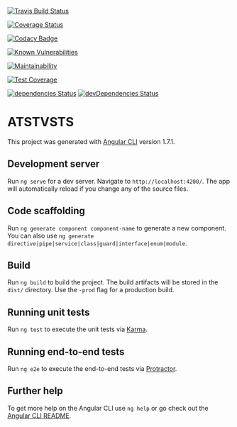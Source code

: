 
[![Travis Build Status](https://travis-ci.org/AT-ST-VSTS/AT-ST-web-app.svg?branch=master)](https://travis-ci.org/AT-ST-VSTS/AT-ST-web-app)

[![Coverage Status](https://coveralls.io/repos/github/AT-ST-VSTS/AT-ST-web-app/badge.svg?branch=master)](https://coveralls.io/github/AT-ST-VSTS/AT-ST-web-app?branch=master)

[![Codacy Badge](https://api.codacy.com/project/badge/Grade/3a0a60e6670b416c98d766afaa14f0e1)](https://www.codacy.com/app/CedricCazin/AT-ST-web-app?utm_source=github.com&amp;utm_medium=referral&amp;utm_content=AT-ST-VSTS/AT-ST-web-app&amp;utm_campaign=Badge_Grade)

[![Known Vulnerabilities](https://snyk.io/test/github/at-st-vsts/AT-ST-web-app/badge.svg?targetFile=package.json)](https://snyk.io/test/github/at-st-vsts/AT-ST-web-app?targetFile=package.json)

[![Maintainability](https://api.codeclimate.com/v1/badges/034da2bf16c6b7e0668d/maintainability)](https://codeclimate.com/github/AT-ST-VSTS/AT-ST-web-app/maintainability)

[![Test Coverage](https://api.codeclimate.com/v1/badges/034da2bf16c6b7e0668d/test_coverage)](https://codeclimate.com/github/AT-ST-VSTS/AT-ST-web-app/test_coverage)

[![dependencies Status](https://david-dm.org/AT-ST-VSTS/AT-ST-web-app/status.svg)](https://david-dm.org/AT-ST-VSTS/AT-ST-web-app)
[![devDependencies Status](https://david-dm.org/AT-ST-VSTS/AT-ST-web-app/dev-status.svg)](https://david-dm.org/AT-ST-VSTS/AT-ST-web-app?type=dev)


# ATSTVSTS

This project was generated with [Angular CLI](https://github.com/angular/angular-cli) version 1.7.1.

## Development server

Run `ng serve` for a dev server. Navigate to `http://localhost:4200/`. The app will automatically reload if you change any of the source files.

## Code scaffolding

Run `ng generate component component-name` to generate a new component. You can also use `ng generate directive|pipe|service|class|guard|interface|enum|module`.

## Build

Run `ng build` to build the project. The build artifacts will be stored in the `dist/` directory. Use the `-prod` flag for a production build.

## Running unit tests

Run `ng test` to execute the unit tests via [Karma](https://karma-runner.github.io).

## Running end-to-end tests

Run `ng e2e` to execute the end-to-end tests via [Protractor](http://www.protractortest.org/).

## Further help

To get more help on the Angular CLI use `ng help` or go check out the [Angular CLI README](https://github.com/angular/angular-cli/blob/master/README.md).
